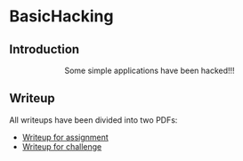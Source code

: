 # BasicHacking
## Introduction
<p align="center">Some simple applications have been hacked!!!

## Writeup
All writeups have been divided into two PDFs:
* [Writeup for assignment](https://github.com/ducdottoan2002/BasicHacking/blob/main/Writeup_for_assignment.pdf) 
* [Writeup for challenge](https://github.com/ducdottoan2002/BasicHacking/blob/main/Writeup_for_challenge.pdf)

